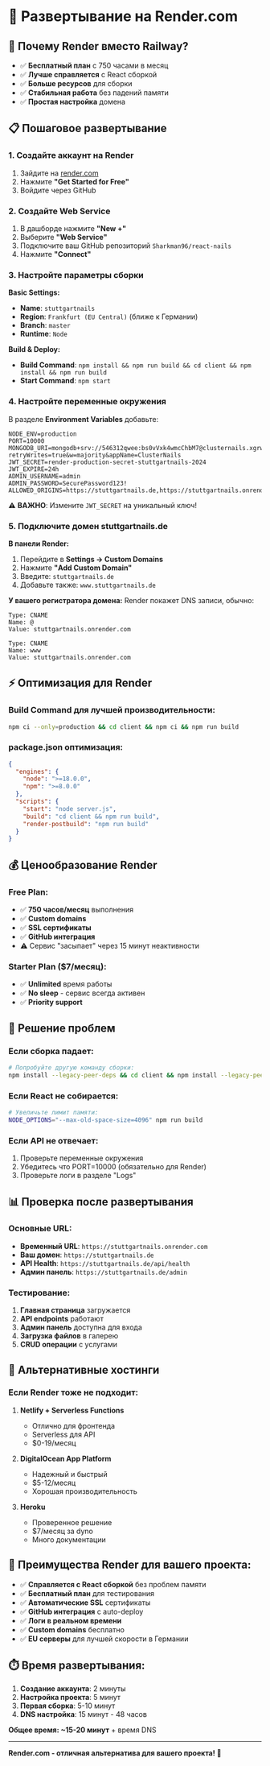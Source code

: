 # 🎨 Развертывание на Render.com

## 🚀 Почему Render вместо Railway?

- ✅ **Бесплатный план** с 750 часами в месяц
- ✅ **Лучше справляется** с React сборкой
- ✅ **Больше ресурсов** для сборки
- ✅ **Стабильная работа** без падений памяти
- ✅ **Простая настройка** домена

## 📋 Пошаговое развертывание

### 1. Создайте аккаунт на Render
1. Зайдите на [render.com](https://render.com)
2. Нажмите **"Get Started for Free"**
3. Войдите через GitHub

### 2. Создайте Web Service
1. В дашборде нажмите **"New +"**
2. Выберите **"Web Service"**
3. Подключите ваш GitHub репозиторий `Sharkman96/react-nails`
4. Нажмите **"Connect"**

### 3. Настройте параметры сборки

**Basic Settings:**
- **Name**: `stuttgartnails`
- **Region**: `Frankfurt (EU Central)` (ближе к Германии)
- **Branch**: `master`
- **Runtime**: `Node`

**Build & Deploy:**
- **Build Command**: `npm install && npm run build && cd client && npm install && npm run build`
- **Start Command**: `npm start`

### 4. Настройте переменные окружения

В разделе **Environment Variables** добавьте:

```
NODE_ENV=production
PORT=10000
MONGODB_URI=mongodb+srv://546312qwee:bs0vVxk4wmcChbM7@clusternails.xgrwbdc.mongodb.net/nailart_studio?retryWrites=true&w=majority&appName=ClusterNails
JWT_SECRET=render-production-secret-stuttgartnails-2024
JWT_EXPIRE=24h
ADMIN_USERNAME=admin
ADMIN_PASSWORD=SecurePassword123!
ALLOWED_ORIGINS=https://stuttgartnails.de,https://stuttgartnails.onrender.com
```

⚠️ **ВАЖНО**: Измените `JWT_SECRET` на уникальный ключ!

### 5. Подключите домен stuttgartnails.de

**В панели Render:**
1. Перейдите в **Settings → Custom Domains**
2. Нажмите **"Add Custom Domain"**
3. Введите: `stuttgartnails.de`
4. Добавьте также: `www.stuttgartnails.de`

**У вашего регистратора домена:**
Render покажет DNS записи, обычно:
```
Type: CNAME
Name: @
Value: stuttgartnails.onrender.com

Type: CNAME  
Name: www
Value: stuttgartnails.onrender.com
```

## ⚡ Оптимизация для Render

### Build Command для лучшей производительности:
```bash
npm ci --only=production && cd client && npm ci && npm run build
```

### package.json оптимизация:
```json
{
  "engines": {
    "node": ">=18.0.0",
    "npm": ">=8.0.0"
  },
  "scripts": {
    "start": "node server.js",
    "build": "cd client && npm run build",
    "render-postbuild": "npm run build"
  }
}
```

## 💰 Ценообразование Render

### **Free Plan:**
- ✅ **750 часов/месяц** выполнения
- ✅ **Custom domains**
- ✅ **SSL сертификаты**
- ✅ **GitHub интеграция**
- ⚠️ Сервис "засыпает" через 15 минут неактивности

### **Starter Plan ($7/месяц):**
- ✅ **Unlimited** время работы
- ✅ **No sleep** - сервис всегда активен
- ✅ **Priority support**

## 🔧 Решение проблем

### Если сборка падает:
```bash
# Попробуйте другую команду сборки:
npm install --legacy-peer-deps && cd client && npm install --legacy-peer-deps && npm run build
```

### Если React не собирается:
```bash
# Увеличьте лимит памяти:
NODE_OPTIONS="--max-old-space-size=4096" npm run build
```

### Если API не отвечает:
1. Проверьте переменные окружения
2. Убедитесь что PORT=10000 (обязательно для Render)
3. Проверьте логи в разделе "Logs"

## 📊 Проверка после развертывания

### Основные URL:
- **Временный URL**: `https://stuttgartnails.onrender.com`
- **Ваш домен**: `https://stuttgartnails.de`
- **API Health**: `https://stuttgartnails.de/api/health`
- **Админ панель**: `https://stuttgartnails.de/admin`

### Тестирование:
1. **Главная страница** загружается
2. **API endpoints** работают
3. **Админ панель** доступна для входа
4. **Загрузка файлов** в галерею
5. **CRUD операции** с услугами

## 🚀 Альтернативные хостинги

### Если Render тоже не подходит:

1. **Netlify + Serverless Functions**
   - Отлично для фронтенда
   - Serverless для API
   - $0-19/месяц

2. **DigitalOcean App Platform**
   - Надежный и быстрый
   - $5-12/месяц
   - Хорошая производительность

3. **Heroku**
   - Проверенное решение
   - $7/месяц за dyno
   - Много документации

## 🎯 Преимущества Render для вашего проекта:

- ✅ **Справляется с React сборкой** без проблем памяти
- ✅ **Бесплатный план** для тестирования
- ✅ **Автоматические SSL** сертификаты
- ✅ **GitHub интеграция** с auto-deploy
- ✅ **Логи в реальном времени**
- ✅ **Custom domains** бесплатно
- ✅ **EU серверы** для лучшей скорости в Германии

## ⏱️ Время развертывания:

1. **Создание аккаунта**: 2 минуты
2. **Настройка проекта**: 5 минут  
3. **Первая сборка**: 5-10 минут
4. **DNS настройка**: 15 минут - 48 часов

**Общее время: ~15-20 минут** + время DNS

---

**Render.com - отличная альтернатива для вашего проекта! 🎨** 